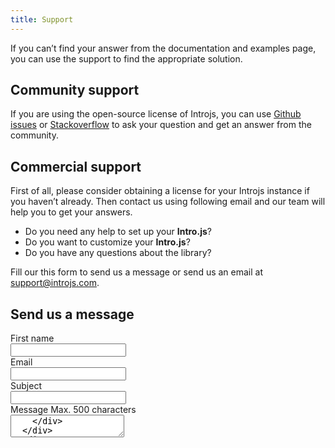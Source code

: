 ```yaml
---
title: Support
---
```


If you can’t find your answer from the documentation and examples page, you can use the support to find the appropriate solution.

## Community support

If you are using the open-source license of Introjs, you can use [Github issues](https://github.com/usablica/intro.js/issues) or [Stackoverflow](http://stackoverflow.com/questions/tagged/intro.js) to ask your question and get an answer from the community.

## Commercial support

First of all, please consider obtaining a license for your Introjs instance if you haven’t already. Then contact us using following email and our team will help you to get your answers.

*   Do you need any help to set up your **Intro.js**?
*   Do you want to customize your **Intro.js**?
*   Do you have any questions about the library?

Fill our this form to send us a message or send us an email at [support@introjs.com](mailto:support@introjs.com).

## Send us a message

<form
  action="https://nocodeform.io/f/6162c626db436bbde7f89329"
  method="POST"
  className="mt-6 grid grid-cols-1 gap-y-6 sm:grid-cols-2 sm:gap-x-8"
>
  <div>
    <label
      htmlFor="first-name"
      className="block text-sm font-medium text-gray-900"
    >
      First name
    </label>
    <div className="mt-1">
      <input
        type="text"
        name="first-name"
        id="first-name"
        autoComplete="given-name"
        className="py-3 px-4 block w-full shadow-sm text-gray-900 focus:ring-blue-500 focus:border-blue-500 border border-gray-300 rounded-md"
        required
      />
    </div>
  </div>
  <div>
    <label
      htmlFor="email"
      className="block text-sm font-medium text-gray-900"
    >
      Email
    </label>
    <div className="mt-1">
      <input
        id="email"
        name="email"
        type="email"
        autoComplete="email"
        className="py-3 px-4 block w-full shadow-sm text-gray-900 focus:ring-blue-500 focus:border-blue-500 border border-gray-300 rounded-md"
        required
      />
    </div>
  </div>
  <div className="sm:col-span-2">
    <label
      htmlFor="subject"
      className="block text-sm font-medium text-gray-900"
    >
      Subject
    </label>
    <div className="mt-1">
      <input
        type="text"
        name="subject"
        id="subject"
        className="py-3 px-4 block w-full shadow-sm text-gray-900 focus:ring-blue-500 focus:border-blue-500 border border-gray-300 rounded-md"
      />
    </div>
  </div>
  <div className="sm:col-span-2">
    <div className="flex justify-between">
      <label
        htmlFor="message"
        className="block text-sm font-medium text-gray-900"
      >
        Message
      </label>
      <span id="message-max" className="text-sm text-gray-500">
          Max. 500 characters
        </span>
    </div>
    <div className="mt-1">
        <textarea
          id="message"
          name="message"
          rows={4}
          className="py-3 px-4 block w-full shadow-sm text-gray-900 focus:ring-blue-500 focus:border-blue-500 border border-gray-300 rounded-md"
          aria-describedby="message-max"
          defaultValue={""}
          required
        />
    </div>
  </div>
  <div className="sm:col-span-2 sm:flex sm:justify-end">
    <button
      type="submit"
      className="mt-2 w-full inline-flex items-center justify-center px-6 py-3 border border-transparent rounded-md shadow-sm text-base font-medium text-white bg-blue-600 hover:bg-blue-700 focus:outline-none focus:ring-2 focus:ring-offset-2 focus:ring-blue-500 sm:w-auto"
    >
      Submit
    </button>
  </div>
</form>
